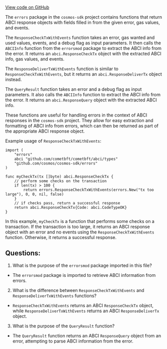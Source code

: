 [View code on GitHub](https://github.com/cosmos/cosmos-sdk/blob/main/types/errors/abci.go)

The `errors` package in the `cosmos-sdk` project contains functions that return ABCI response objects with fields filled in from the given error, gas values, and events. 

The `ResponseCheckTxWithEvents` function takes an error, gas wanted and used values, events, and a debug flag as input parameters. It then calls the `ABCIInfo` function from the `errorsmod` package to extract the ABCI info from the error. It returns an `abci.ResponseCheckTx` object with the extracted ABCI info, gas values, and events.

The `ResponseDeliverTxWithEvents` function is similar to `ResponseCheckTxWithEvents`, but it returns an `abci.ResponseDeliverTx` object instead.

The `QueryResult` function takes an error and a debug flag as input parameters. It also calls the `ABCIInfo` function to extract the ABCI info from the error. It returns an `abci.ResponseQuery` object with the extracted ABCI info.

These functions are useful for handling errors in the context of ABCI responses in the `cosmos-sdk` project. They allow for easy extraction and formatting of ABCI info from errors, which can then be returned as part of the appropriate ABCI response object. 

Example usage of `ResponseCheckTxWithEvents`:

```
import (
	"errors"
	abci "github.com/cometbft/cometbft/abci/types"
	"github.com/cosmos/cosmos-sdk/errors"
)

func myCheckTx(tx []byte) abci.ResponseCheckTx {
	// perform some checks on the transaction
	if len(tx) > 100 {
		return errors.ResponseCheckTxWithEvents(errors.New("tx too large"), 0, 0, nil, false)
	}
	// if checks pass, return a successful response
	return abci.ResponseCheckTx{Code: abci.CodeTypeOK}
}
``` 

In this example, `myCheckTx` is a function that performs some checks on a transaction. If the transaction is too large, it returns an ABCI response object with an error and no events using the `ResponseCheckTxWithEvents` function. Otherwise, it returns a successful response.
## Questions: 
 1. What is the purpose of the `errorsmod` package imported in this file?
- The `errorsmod` package is imported to retrieve ABCI information from errors.

2. What is the difference between `ResponseCheckTxWithEvents` and `ResponseDeliverTxWithEvents` functions?
- `ResponseCheckTxWithEvents` returns an ABCI `ResponseCheckTx` object, while `ResponseDeliverTxWithEvents` returns an ABCI `ResponseDeliverTx` object.

3. What is the purpose of the `QueryResult` function?
- The `QueryResult` function returns an ABCI `ResponseQuery` object from an error, attempting to parse ABCI information from the error.